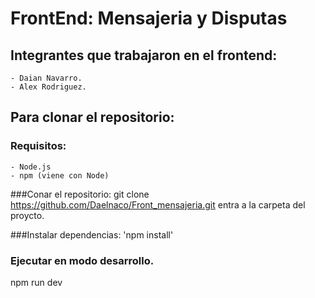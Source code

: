 
  # FrontEnd: Mensajeria y Disputas

  ## Integrantes que trabajaron en el frontend:
    - Daian Navarro.
    - Alex Rodriguez.

    
  ## Para clonar el repositorio:
  ### Requisitos:
    - Node.js
    - npm (viene con Node)
    
  ###Conar el repositorio:
  git clone https://github.com/Daelnaco/Front_mensajeria.git
  entra a la carpeta del proycto.
  
  ###Instalar dependencias:
  'npm install'
  
  ### Ejecutar en modo desarrollo. 
  npm run dev
  
